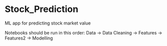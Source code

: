 # Stock_Prediction
 ML app for predicting stock market value


Notebooks should be run in this order:
Data -> Data Cleaning -> Features -> Features2 -> Modelling
